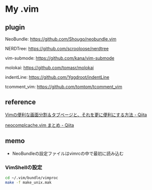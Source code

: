 # My .vim

## plugin
NeoBundle: https://github.com/Shougo/neobundle.vim

NERDTree: https://github.com/scrooloose/nerdtree

vim-submode: https://github.com/kana/vim-submode

molokai: https://github.com/tomasr/molokai

indentLine: https://github.com/Yggdroot/indentLine

tcomment_vim: https://github.com/tomtom/tcomment_vim

## reference
[Vimの便利な画面分割＆タブページと、それを更に便利にする方法 - Qiita](http://qiita.com/tekkoc/items/98adcadfa4bdc8b5a6ca)

[neocomplcache.vim まとめ - Qiita](http://qiita.com/hide/items/229ff9460e75426a2d07)


## memo

* NeoBundleの設定ファイルはvimrcの中で最初に読み込む

### VimShellの設定

```sh
cd ~/.vim/bundle/vimproc
make -f make_unix.mak
```
